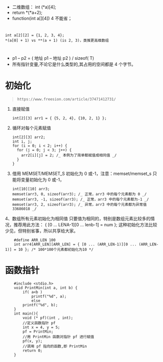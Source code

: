 #

- 二维数组： int (\*a)[4];
- return *(*a+2);
- function(int a[][4]) 4 不能省；

#

    int a[2][2] = {1, 2, 3, 4};
    *(a[0] + 1) vs **(a + 1) (is 2, 3)，类推更高维数组

#

- p1 – p2 = ( 地址 p1 – 地址 p2 ) / sizeof( T)
- 所有指针变量,不论它是什么类型的,其占用的空间都是 4 个字节。

# 初始化

> `https://www.freesion.com/article/37471412731/`

1.  直接赋值

        int[2][3] arr1 = { {5, 2, 4}, {10, 2, 1} };

2.  循环对每个元素赋值

        int[2][3] arr2;
        int i, j;
        for (i = 0; i < 2; i++) {
          for (j = 0; j < 3; j++) {
            arr2[i][j] = 2; /_ 本例为了简单都赋值成相同值 _/
          }
        }

3.  借用 MEMSET/MEMSET_S 初始化为 0 或-1，注意：memset/memset_s 只能将变量初始化为 0 或-1，

        int[10][10] arr3;
        memset(arr3, 0, sizeof(arr3); /_ 正常，arr3 中的每个元素都为 0 _/
        memset(arr3, -1, sizeof(arr3); /_ 正常，arr3 中的每个元素都为-1 _/
        memset(arr3, 2, sizeof(arr3); /_ 异常，arr3 中的每个元素都为异常值 33686018 _/

4、数组所有元素初始化为相同值
只要值为相同的，特别是数组元素比较多的情况，推荐用此方法：
{ [0 … LENA-1][0 … lenb-1] = num };
这种初始化方法比较少见，但特别省事，所以共享给大家。

        #define ARR_LEN 100
        int arr4[ARR_LEN][ARR_LEN] = { [0 ... (ARR_LEN-1)][0 ... (ARR_LEN-1)] = 10 }; /* 100*100个元素都初始化为10 */

# 函数指针

        #include <stdio.h>
        void PrintMin(int a, int b) {
            if( a<b )
                printf("%d", a);
                else
            printf("%d", b);
        }
        int main(){
            void (* pf)(int , int);
            //定义函数指针 pf
            int x = 4, y = 5;
            pf = PrintMin;
            //用 PrintMin 函数对指针 pf 进行赋值
            pf(x, y);
            //调用 pf 指向的函数,即 PrintMin
            return 0;
        }
